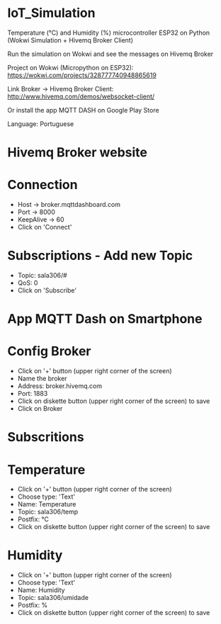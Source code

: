 # IoT_Simulation
Temperature (°C) and Humidity (%) microcontroller ESP32 on Python (Wokwi Simulation + Hivemq Broker Client)

Run the simulation on Wokwi and see the messages on Hivemq Broker

Project on Wokwi (Micropython on ESP32): https://wokwi.com/projects/328777740948865619

Link Broker -> Hivemq Broker Client: http://www.hivemq.com/demos/websocket-client/

Or install the app MQTT DASH on Google Play Store

Language: Portuguese

# Hivemq Broker website
# Connection
- Host -> broker.mqttdashboard.com
- Port -> 8000
- KeepAlive -> 60
- Click on 'Connect'

# Subscriptions - Add new Topic
- Topic: sala306/#
- QoS: 0
- Click on 'Subscribe'

# App MQTT Dash on Smartphone
# Config Broker
- Click on '+' button (upper right corner of the screen)
- Name the broker
- Address: broker.hivemq.com
- Port: 1883
- Click on diskette button (upper right corner of the screen) to save
- Click on Broker

# Subscritions
# Temperature
-  Click on '+' button (upper right corner of the screen)
-  Choose type: 'Text'
-  Name: Temperature
-  Topic: sala306/temp
-  Postfix: °C
- Click on diskette button (upper right corner of the screen) to save

# Humidity
-  Click on '+' button (upper right corner of the screen)
-  Choose type: 'Text'
-  Name: Humidity
-  Topic: sala306/umidade
-  Postfix: %
- Click on diskette button (upper right corner of the screen) to save
